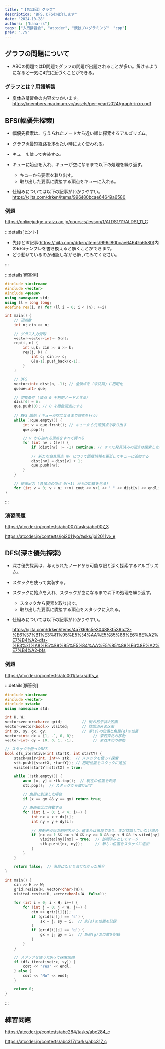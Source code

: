 ```yaml
---
title: "【第13回】グラフ"
description: "BFS、DFSを紹介します"
date: "2024-10-28"
authors: ["hana-rs"]
tags: ["入門講習会", "atcoder", "競技プログラミング", "cpp"]
prev: "./9"
---
```


## グラフの問題について

- ABCの問題ではD問題でグラフの問題が出題されることが多い。解けるようになると一気に4完に近づくことができる。

### グラフとは？用語解説

- 夏休み講習会の内容をつかいます。
<https://members.maximum.vc/assets/per-year/2024/graph-intro.pdf>

## BFS(幅優先探索)

- 幅優先探索は、与えられたノードから近い順に探索するアルゴリズム。
- グラフの最短経路を求めたい時によく使われる。
- キューを使って実装する。
- キューに始点を入れ、キューが空になるまで以下の処理を繰り返す。
  - キューから要素を取り出す。
  - 取り出した要素に隣接する頂点をキューに入れる。

- 仕組みについては以下の記事がわかりやすい。
<https://qiita.com/drken/items/996d80bcae64649a6580>

### 例題

<https://onlinejudge.u-aizu.ac.jp/courses/lesson/1/ALDS1/11/ALDS1_11_C>

:::details[ヒント]

- 先ほどの記事(<https://qiita.com/drken/items/996d80bcae64649a6580>)内のBFSテンプレを書き換えると解くことができます。
- どう動いているのか確認しながら解いてみてください。

:::

:::details[解答例]

```cpp
#include <iostream>
#include <vector>
#include <queue>
using namespace std;
using ll = long long;
#define rep(i, n) for (ll i = 0; i < (n); ++i)

int main() {
    // 頂点数
    int n; cin >> n;

    // グラフ入力受取
    vector<vector<int>> G(n);
    rep(i, n) {
        int u,k; cin >> u >> k;
        rep(j, k) {
            int c; cin >> c;
            G[u-1].push_back(c-1);
        }
    }

    // BFS 
    vector<int> dist(n, -1); // 全頂点を「未訪問」に初期化
    queue<int> que;

    // 初期条件 (頂点 0 を初期ノードとする)
    dist[0] = 0;
    que.push(0); // 0 を橙色頂点にする
    
    // BFS 開始 (キューが空になるまで探索を行う)
    while (!que.empty()) {
        int v = que.front(); // キューから先頭頂点を取り出す
        que.pop();

        // v から辿れる頂点をすべて調べる
        for (int nv : G[v]) {
            if (dist[nv] != -1) continue; // すでに発見済みの頂点は探索しない

            // 新たな白色頂点 nv について距離情報を更新してキューに追加する
            dist[nv] = dist[v] + 1;
            que.push(nv);
        }
    }

    // 結果出力 (各頂点の頂点 0(+1) からの距離を見る)
    for (int v = 0; v < n; ++v) cout << v+1 << " " << dist[v] << endl;
}
```

:::

### 演習問題

<https://atcoder.jp/contests/abc007/tasks/abc007_3>

<https://atcoder.jp/contests/joi2011yo/tasks/joi2011yo_e>

## DFS(深さ優先探索)

- 深さ優先探索は、与えられたノードから可能な限り深く探索するアルゴリズム。
- スタックを使って実装する。
- スタックに始点を入れ、スタックが空になるまで以下の処理を繰り返す。
  - スタックから要素を取り出す。
  - 取り出した要素に隣接する頂点をスタックに入れる。

- 仕組みについては以下の記事がわかりやすい。

  <https://qiita.com/drken/items/4a7869c5e304883f539b#3-%E6%B7%B1%E3%81%95%E5%84%AA%E5%85%88%E6%8E%A2%E7%B4%A2-dfs-%E3%81%A8%E5%B9%85%E5%84%AA%E5%85%88%E6%8E%A2%E7%B4%A2-bfs>

### 例題

<https://atcoder.jp/contests/atc001/tasks/dfs_a>

:::details[解答例]

```cpp
#include <iostream>
#include <vector>
#include <stack>
using namespace std;

int H, W;
vector<vector<char>> grid;         // 街の格子状の区画
vector<vector<bool>> visited;      // 訪問済みの区画
int sx, sy, gx, gy;                // 家(s)の位置と魚屋(g)の位置
vector<int> dx = {1, -1, 0, 0};         // 東西南北の移動
vector<int> dy = {0, 0, 1, -1};         // 東西南北の移動

// スタックを使ったDFS
bool dfs_iterative(int startX, int startY) {
    stack<pair<int, int>> stk;  // スタックを使って探索
    stk.push({startX, startY}); // 初期位置をスタックに追加
    visited[startY][startX] = true;

    while (!stk.empty()) {
        auto [x, y] = stk.top();  // 現在の位置を取得
        stk.pop();  // スタックから取り出す

        // 魚屋に到達した場合
        if (x == gx && y == gy) return true;

        // 東西南北に移動する
        for (int i = 0; i < 4; i++) {
            int nx = x + dx[i];
            int ny = y + dy[i];

            // 移動先が街の範囲内かつ、道または魚屋であり、まだ訪問していない場合
            if (nx >= 0 && nx < W && ny >= 0 && ny < H && !visited[ny][nx] && grid[ny][nx] != '#') {
                visited[ny][nx] = true;  // 訪問済みとしてマーク
                stk.push({nx, ny});      // 新しい位置をスタックに追加
            }
        }
    }

    return false;  // 魚屋にたどり着けなかった場合
}

int main() {
    cin >> H >> W;
    grid.resize(H, vector<char>(W));
    visited.resize(H, vector<bool>(W, false));

    for (int i = 0; i < H; i++) {
        for (int j = 0; j < W; j++) {
            cin >> grid[i][j];
            if (grid[i][j] == 's') {
                sx = j; sy = i;  // 家(s)の位置を記録
            }
            if (grid[i][j] == 'g') {
                gx = j; gy = i;  // 魚屋(g)の位置を記録
            }
        }
    }

    // スタックを使ったDFSで探索開始
    if (dfs_iterative(sx, sy)) {
        cout << "Yes" << endl;
    } else {
        cout << "No" << endl;
    }

    return 0;
}

```

:::

## 練習問題

<https://atcoder.jp/contests/abc284/tasks/abc284_c>

<https://atcoder.jp/contests/abc317/tasks/abc317_c>
